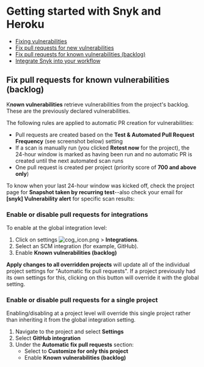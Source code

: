 # Getting started with Snyk and Heroku

* [ Fixing vulnerabilities](https://github.com/snyk/user-docs/tree/caef522cc2da817b75170d43049a1e6dd9d856fb/hc/en-us/articles/360011484018-Fixing-vulnerabilities/README.md)
* [ Fix pull requests for new vulnerabilities](https://github.com/snyk/user-docs/tree/caef522cc2da817b75170d43049a1e6dd9d856fb/hc/en-us/articles/360017186498-Fix-pull-requests-for-new-vulnerabilities/README.md)
* [ Fix pull requests for known vulnerabilities \(backlog\)](https://github.com/snyk/user-docs/tree/caef522cc2da817b75170d43049a1e6dd9d856fb/hc/en-us/articles/360017186958-Fix-pull-requests-for-known-vulnerabilities-backlog-/README.md)
* [ Integrate Snyk into your workflow](https://github.com/snyk/user-docs/tree/caef522cc2da817b75170d43049a1e6dd9d856fb/hc/en-us/articles/360011377157-Integrate-Snyk-into-your-workflow/README.md)

## Fix pull requests for known vulnerabilities \(backlog\)

K**nown vulnerabilities** retrieve vulnerabilities from the project's backlog. These are the previously declared vulnerabilities.

The following rules are applied to automatic PR creation for vulnerabilities:

* Pull requests are created based on the **Test & Automated Pull Request Frequency** \(see screenshot below\) setting
* If a scan is manually run \(you clicked **Retest now** for the project\), the 24-hour window is marked as having been run and no automatic PR is created until the next automated scan runs
* One pull request is created per project \(priority score of **700 and above only**\)

To know when your last 24-hour window was kicked off, check the project page for **Snapshot taken by recurring test**--also check your email for **\[snyk\] Vulnerability alert** for specific scan results:

### Enable or disable pull requests for integrations

To enable at the global integration level:

1. Click on settings ![cog\_icon.png](https://support.snyk.io/hc/article_attachments/4402908592145/cog_icon.png) &gt; **Integrations**.
2. Select an SCM integration \(for example, GitHub\).
3. Enable **Known vulnerabilities \(backlog\)**

**Apply changes to all overridden projects** will update all of the individual project settings for "Automatic fix pull requests". If a project previously had its own settings for this, clicking on this button will override it with the global setting.

### Enable or disable pull requests for a single project

Enabling/disabling at a project level will override this single project rather than inheriting it from the global integration setting.

1. Navigate to the project and select **Settings**
2. Select **GitHub integration**
3. Under the **Automatic fix pull requests** section:
   * Select to **Customize for only this project**
   * Enable **Known vulnerabilities \(backlog\)**

